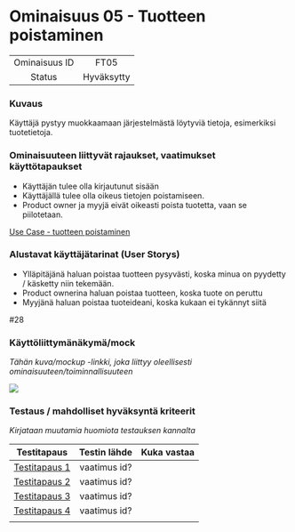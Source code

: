 # Ominaisuus 05 - Tuotteen poistaminen

| | |
|:-:|:-:|
| Ominaisuus ID | FT05 |
| Status | Hyväksytty |

### Kuvaus

Käyttäjä pystyy muokkaamaan järjestelmästä löytyviä tietoja, esimerkiksi tuotetietoja.


### Ominaisuuteen liittyvät rajaukset, vaatimukset käyttötapaukset

* Käyttäjän tulee olla kirjautunut sisään
* Käyttäjällä tulee olla oikeus tietojen poistamiseen.
* Product owner ja myyjä eivät oikeasti poista tuotetta, vaan se piilotetaan.

[Use Case - tuotteen poistaminen](Use_Case_4_Paivittaminen(elinkaari).md) 

### Alustavat käyttäjätarinat (User Storys)

* Ylläpitäjänä haluan poistaa tuotteen pysyvästi, koska minua on pyydetty / käsketty niin tekemään.
* Product ownerina haluan poistaa tuotteen, koska tuote on peruttu
* Myyjänä haluan poistaa tuoteideani, koska kukaan ei tykännyt siitä

#28

### Käyttöliittymänäkymä/mock 

*Tähän kuva/mockup -linkki, joka liittyy oleellisesti ominaisuuteen/toiminnallisuuteen*

![](https://openclipart.org/image/300px/svg_to_png/247488/1461589195.png)


### Testaus / mahdolliset hyväksyntä kriteerit 

*Kirjataan muutamia huomiota testauksen kannalta*

| Testitapaus  | Testin lähde  | Kuka vastaa  |
|:-: | :-:|:-:|
| [Testitapaus 1]()  | vaatimus id?   |   |
| [Testitapaus 2]()  | vaatimus id?   |   |
| [Testitapaus 3]()  | vaatimus id?   |   |
| [Testitapaus 4]()  | vaatimus id?   |   |
| | |
